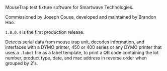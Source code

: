 MouseTrap test fixture software for Smartwave Technologies. 

Commissioned by Joseph Couse, developed and maintained by Brandon Hao. 

`1.0.0.4` is the first production release. 

Detects serial data from mouse trap unit, decodes information, and interfaces with a DYMO printer, 450 or 400 series or any DYMO printer that uses a `.label` file as a label template, to print a QR code containing the lot number, product type, date, and mac address in reverse order when grouped by 2's.
